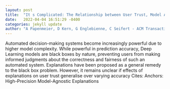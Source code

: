 ```yaml
---
layout: post
title:  "It s Complicated: The Relationship between User Trust, Model Accuracy and Explanations in AI"
date:   2022-04-04 16:51:29 -0400
categories: jekyll update
author: "A Papenmeier, D Kern, G Englebienne, C Seifert - ACM Transactions on Computer , 2022"
---
```

Automated decision-making systems become increasingly powerful due to higher model complexity. While powerful in prediction accuracy, Deep Learning models are black boxes by nature, preventing users from making informed judgments about the correctness and fairness of such an automated system. Explanations have been proposed as a general remedy to the black box problem. However, it remains unclear if effects of explanations on user trust generalise over varying accuracy Cites: Anchors: High-Precision Model-Agnostic Explanations